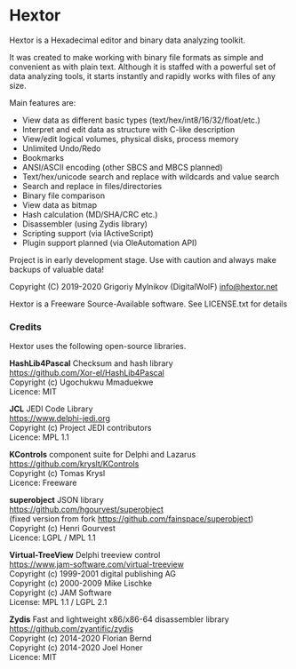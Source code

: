 # Hextor

Hextor is a Hexadecimal editor and binary data analyzing toolkit.

It was created to make working with binary file formats as simple and convenient as with plain text. Although it is staffed with a powerful set of data analyzing tools, it starts instantly and rapidly works with files of any size.

Main features are:

- View data as different basic types (text/hex/int8/16/32/float/etc.)
- Interpret and edit data as structure with C-like description
- View/edit logical volumes, physical disks, process memory
- Unlimited Undo/Redo
- Bookmarks
- ANSI/ASCII encoding (other SBCS and MBCS planned)
- Text/hex/unicode search and replace with wildcards and value search
- Search and replace in files/directories
- Binary file comparison
- View data as bitmap
- Hash calculation (MD/SHA/CRC etc.)
- Disassembler (using Zydis library)
- Scripting support (via IActiveScript)
- Plugin support planned (via OleAutomation API)

Project is in early development stage. Use with caution and always make backups of valuable data!

Copyright (C) 2019-2020  Grigoriy Mylnikov (DigitalWolF) <info@hextor.net>

Hextor is a Freeware Source-Available software. See LICENSE.txt for details

### Credits

Hextor uses the following open-source libraries.

**HashLib4Pascal** Checksum and hash library  
https://github.com/Xor-el/HashLib4Pascal  
Copyright (c) Ugochukwu Mmaduekwe  
Licence: MIT  

**JCL** JEDI Code Library  
https://www.delphi-jedi.org  
Copyright (c) Project JEDI contributors  
Licence: MPL 1.1  

**KControls** component suite for Delphi and Lazarus  
https://github.com/kryslt/KControls  
Copyright (c) Tomas Krysl  
Licence: Freeware  

**superobject** JSON library  
https://github.com/hgourvest/superobject  
(fixed version from fork https://github.com/fainspace/superobject)  
Copyright (c) Henri Gourvest  
Licence: LGPL / MPL 1.1  

**Virtual-TreeView** Delphi treeview control  
https://www.jam-software.com/virtual-treeview  
Copyright (c) 1999-2001 digital publishing AG  
Copyright (c) 2000-2009 Mike Lischke  
Copyright (c) JAM Software  
License:  MPL 1.1 / LGPL 2.1  

**Zydis** Fast and lightweight x86/x86-64 disassembler library  
https://github.com/zyantific/zydis  
Copyright (c) 2014-2020 Florian Bernd  
Copyright (c) 2014-2020 Joel Honer  
Licence: MIT  

